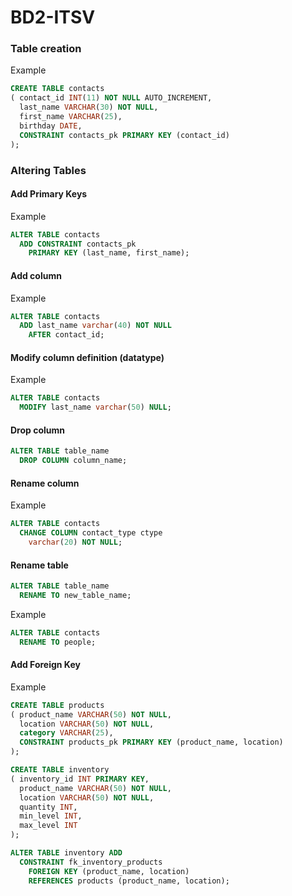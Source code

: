 # BD2-ITSV
### Table creation

Example

```sql
CREATE TABLE contacts
( contact_id INT(11) NOT NULL AUTO_INCREMENT,
  last_name VARCHAR(30) NOT NULL,
  first_name VARCHAR(25),
  birthday DATE,
  CONSTRAINT contacts_pk PRIMARY KEY (contact_id)
);
```

### Altering Tables
#### Add Primary Keys

Example

```sql
ALTER TABLE contacts
  ADD CONSTRAINT contacts_pk
    PRIMARY KEY (last_name, first_name);
```

#### Add column

Example

```sql
ALTER TABLE contacts
  ADD last_name varchar(40) NOT NULL
    AFTER contact_id;
```

#### Modify column definition (datatype)

Example

```sql
ALTER TABLE contacts
  MODIFY last_name varchar(50) NULL;
```

#### Drop column

```sql
ALTER TABLE table_name
  DROP COLUMN column_name;
```

#### Rename column

Example

```sql
ALTER TABLE contacts
  CHANGE COLUMN contact_type ctype
    varchar(20) NOT NULL;
```

#### Rename table

```sql
ALTER TABLE table_name
  RENAME TO new_table_name;
```

Example

```sql
ALTER TABLE contacts
  RENAME TO people;
```

#### Add Foreign Key 

Example

```sql
CREATE TABLE products
( product_name VARCHAR(50) NOT NULL,
  location VARCHAR(50) NOT NULL,
  category VARCHAR(25),
  CONSTRAINT products_pk PRIMARY KEY (product_name, location)
);

CREATE TABLE inventory
( inventory_id INT PRIMARY KEY,
  product_name VARCHAR(50) NOT NULL,
  location VARCHAR(50) NOT NULL,
  quantity INT,
  min_level INT,
  max_level INT
);

ALTER TABLE inventory ADD 
  CONSTRAINT fk_inventory_products
    FOREIGN KEY (product_name, location)
    REFERENCES products (product_name, location);
```
